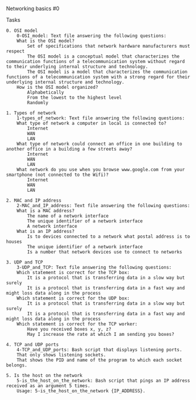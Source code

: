 Networking basics #0

Tasks



    0. OSI model
        0-OSI_model: Text file answering the following questions:
        What is the OSI model?
            Set of specifications that network hardware manufacturers must respect
            The OSI model is a conceptual model that characterizes the communication functions of a telecommunication system without regard to their underlying internal structure and technology.
            The OSI model is a model that characterizes the communication functions of a telecommunication system with a strong regard for their underlying internal structure and technology.
        How is the OSI model organized?
            Alphabetically
            From the lowest to the highest level
            Randomly

    1. Types of network
        1-types_of_network: Text file answering the following questions:
        What type of network a computer in local is connected to?
            Internet
            WAN
            LAN
        What type of network could connect an office in one building to another office in a building a few streets away?
            Internet
            WAN
            LAN
        What network do you use when you browse www.google.com from your smartphone (not connected to the Wifi)?
            Internet
            WAN
            LAN

    2. MAC and IP address
        2-MAC_and_IP_address: Text file answering the following questions:
        What is a MAC address?
            The name of a network interface
            The unique identifier of a network interface
            A network interface
        What is an IP address?
            Is to devices connected to a network what postal address is to houses
            The unique identifier of a network interface
            Is a number that network devices use to connect to networks

    3. UDP and TCP
        3-UDP_and_TCP: Text file answering the following questions:
        Which statement is correct for the TCP box:
            It is a protocol that is transferring data in a slow way but surely
            It is a protocol that is transferring data in a fast way and might loss data along in the process
        Which statement is correct for the UDP box:
            It is a protocol that is transferring data in a slow way but surely
            It is a protocol that is transferring data in a fast way and might loss data along in the process
        Which statement is correct for the TCP worker:
            Have you received boxes x, y, z?
            May I increase the rate at which I am sending you boxes?

    4. TCP and UDP ports
        4-TCP_and_UDP_ports: Bash script that displays listening ports.
        That only shows listening sockets.
        That shows the PID and name of the program to which each socket belongs.

    5. Is the host on the network
        5-is_the_host_on_the_network: Bash script that pings an IP address received as an argument 5 times.
        Usage: 5-is_the_host_on_the_network {IP_ADDRESS}.


